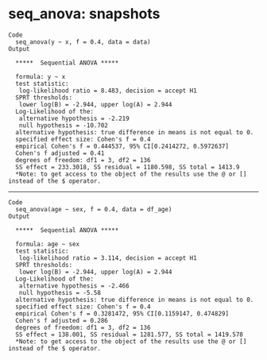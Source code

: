 # seq_anova: snapshots

    Code
      seq_anova(y ~ x, f = 0.4, data = data)
    Output
      
      *****  Sequential ANOVA *****
      
      formula: y ~ x
      test statistic:
       log-likelihood ratio = 8.483, decision = accept H1
      SPRT thresholds:
       lower log(B) = -2.944, upper log(A) = 2.944
      Log-Likelihood of the:
       alternative hypothesis = -2.219
       null hypothesis = -10.702
      alternative hypothesis: true difference in means is not equal to 0.
      specified effect size: Cohen's f = 0.4
      empirical Cohen's f = 0.444537, 95% CI[0.2414272, 0.5972637]
      Cohen's f adjusted = 0.41
      degrees of freedom: df1 = 3, df2 = 136
      SS effect = 233.3018, SS residual = 1180.598, SS total = 1413.9
      *Note: to get access to the object of the results use the @ or [] instead of the $ operator.

---

    Code
      seq_anova(age ~ sex, f = 0.4, data = df_age)
    Output
      
      *****  Sequential ANOVA *****
      
      formula: age ~ sex
      test statistic:
       log-likelihood ratio = 3.114, decision = accept H1
      SPRT thresholds:
       lower log(B) = -2.944, upper log(A) = 2.944
      Log-Likelihood of the:
       alternative hypothesis = -2.466
       null hypothesis = -5.58
      alternative hypothesis: true difference in means is not equal to 0.
      specified effect size: Cohen's f = 0.4
      empirical Cohen's f = 0.3281472, 95% CI[0.1159147, 0.474829]
      Cohen's f adjusted = 0.286
      degrees of freedom: df1 = 3, df2 = 136
      SS effect = 138.001, SS residual = 1281.577, SS total = 1419.578
      *Note: to get access to the object of the results use the @ or [] instead of the $ operator.

